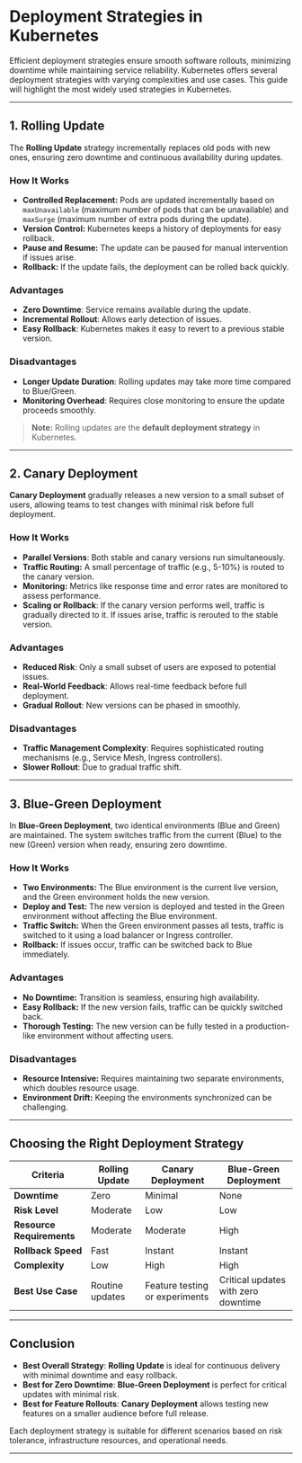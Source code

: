 # **Deployment Strategies in Kubernetes**

Efficient deployment strategies ensure smooth software rollouts, minimizing downtime while maintaining service reliability. Kubernetes offers several deployment strategies with varying complexities and use cases. This guide will highlight the most widely used strategies in Kubernetes.

---

## **1. Rolling Update**

The **Rolling Update** strategy incrementally replaces old pods with new ones, ensuring zero downtime and continuous availability during updates.

### **How It Works**
- **Controlled Replacement:** Pods are updated incrementally based on `maxUnavailable` (maximum number of pods that can be unavailable) and `maxSurge` (maximum number of extra pods during the update).
- **Version Control:** Kubernetes keeps a history of deployments for easy rollback.
- **Pause and Resume:** The update can be paused for manual intervention if issues arise.
- **Rollback:** If the update fails, the deployment can be rolled back quickly.

### **Advantages**
- **Zero Downtime**: Service remains available during the update.
- **Incremental Rollout**: Allows early detection of issues.
- **Easy Rollback**: Kubernetes makes it easy to revert to a previous stable version.

### **Disadvantages**
- **Longer Update Duration**: Rolling updates may take more time compared to Blue/Green.
- **Monitoring Overhead**: Requires close monitoring to ensure the update proceeds smoothly.

> **Note:** Rolling updates are the **default deployment strategy** in Kubernetes.

---

## **2. Canary Deployment**

**Canary Deployment** gradually releases a new version to a small subset of users, allowing teams to test changes with minimal risk before full deployment.

### **How It Works**
- **Parallel Versions**: Both stable and canary versions run simultaneously.
- **Traffic Routing:** A small percentage of traffic (e.g., 5-10%) is routed to the canary version.
- **Monitoring:** Metrics like response time and error rates are monitored to assess performance.
- **Scaling or Rollback**: If the canary version performs well, traffic is gradually directed to it. If issues arise, traffic is rerouted to the stable version.

### **Advantages**
- **Reduced Risk**: Only a small subset of users are exposed to potential issues.
- **Real-World Feedback**: Allows real-time feedback before full deployment.
- **Gradual Rollout**: New versions can be phased in smoothly.

### **Disadvantages**
- **Traffic Management Complexity**: Requires sophisticated routing mechanisms (e.g., Service Mesh, Ingress controllers).
- **Slower Rollout**: Due to gradual traffic shift.

---

## **3. Blue-Green Deployment**

In **Blue-Green Deployment**, two identical environments (Blue and Green) are maintained. The system switches traffic from the current (Blue) to the new (Green) version when ready, ensuring zero downtime.

### **How It Works**
- **Two Environments:** The Blue environment is the current live version, and the Green environment holds the new version.
- **Deploy and Test:** The new version is deployed and tested in the Green environment without affecting the Blue environment.
- **Traffic Switch:** When the Green environment passes all tests, traffic is switched to it using a load balancer or Ingress controller.
- **Rollback:** If issues occur, traffic can be switched back to Blue immediately.

### **Advantages**
- **No Downtime:** Transition is seamless, ensuring high availability.
- **Easy Rollback:** If the new version fails, traffic can be quickly switched back.
- **Thorough Testing:** The new version can be fully tested in a production-like environment without affecting users.

### **Disadvantages**
- **Resource Intensive:** Requires maintaining two separate environments, which doubles resource usage.
- **Environment Drift:** Keeping the environments synchronized can be challenging.

---

## **Choosing the Right Deployment Strategy**

| **Criteria**             | **Rolling Update**                  | **Canary Deployment**               | **Blue-Green Deployment**          |
|--------------------------|--------------------------------------|-------------------------------------|------------------------------------|
| **Downtime**              | Zero                                 | Minimal                             | None                               |
| **Risk Level**            | Moderate                             | Low                                 | Low                                |
| **Resource Requirements** | Moderate                             | Moderate                            | High                               |
| **Rollback Speed**        | Fast                                 | Instant                             | Instant                            |
| **Complexity**            | Low                                  | High                                | High                               |
| **Best Use Case**         | Routine updates                      | Feature testing or experiments      | Critical updates with zero downtime|

---

## **Conclusion**
- **Best Overall Strategy**: **Rolling Update** is ideal for continuous delivery with minimal downtime and easy rollback.
- **Best for Zero Downtime**: **Blue-Green Deployment** is perfect for critical updates with minimal risk.
- **Best for Feature Rollouts**: **Canary Deployment** allows testing new features on a smaller audience before full release.


Each deployment strategy is suitable for different scenarios based on risk tolerance, infrastructure resources, and operational needs.

---